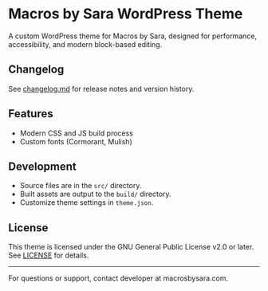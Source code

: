 # Macros by Sara WordPress Theme

A custom WordPress theme for Macros by Sara, designed for performance, accessibility, and modern block-based editing.

## Changelog

See [changelog.md](./changelog.md) for release notes and version history.

## Features

-   Modern CSS and JS build process
-   Custom fonts (Cormorant, Mulish)

## Development

-   Source files are in the `src/` directory.
-   Built assets are output to the `build/` directory.
-   Customize theme settings in `theme.json`.

## License

This theme is licensed under the GNU General Public License v2.0 or later. See [LICENSE](https://www.gnu.org/licenses/old-licenses/gpl-2.0.html) for details.

---

For questions or support, contact developer at macrosbysara.com.
